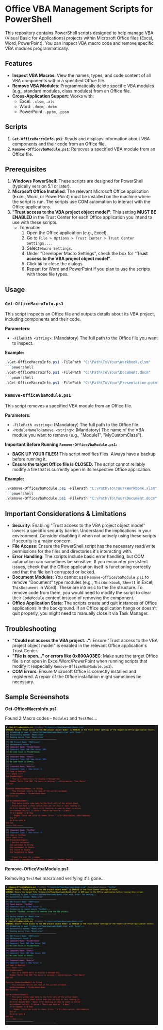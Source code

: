 # Office VBA Management Scripts for PowerShell

This repository contains PowerShell scripts designed to help manage VBA (Visual Basic for Applications) projects within Microsoft Office files (Excel, Word, PowerPoint). You can inspect VBA macro code and remove specific VBA modules programmatically.

## Features

* **Inspect VBA Macros**: View the names, types, and code content of all VBA components within a specified Office file.
* **Remove VBA Modules**: Programmatically delete specific VBA modules (e.g., standard modules, class modules) from an Office file.
* **Cross-Application Support**: Works with:
    * Excel: `.xlsm`, `.xls`
    * Word: `.docm`, `.dotm`
    * PowerPoint: `.pptm`, `.ppsm`

## Scripts

1.  **`Get-OfficeMacroInfo.ps1`**: Reads and displays information about VBA components and their code from an Office file.
2.  **`Remove-OfficeVbaModule.ps1`**: Removes a specified VBA module from an Office file.

## Prerequisites

1.  **Windows PowerShell**: These scripts are designed for PowerShell (typically version 5.1 or later).
2.  **Microsoft Office Installed**: The relevant Microsoft Office application (Excel, Word, or PowerPoint) must be installed on the machine where the script is run. The scripts use COM automation to interact with the Office applications.
3.  **"Trust access to the VBA project object model"**: This setting **MUST BE ENABLED** in the Trust Center for each Office application you intend to use with these scripts.
    * To enable:
        1.  Open the Office application (e.g., Excel).
        2.  Go to `File > Options > Trust Center > Trust Center Settings...`.
        3.  Select `Macro Settings`.
        4.  Under "Developer Macro Settings", check the box for **"Trust access to the VBA project object model"**.
        5.  Click `OK` to close the dialogs.
        6.  Repeat for Word and PowerPoint if you plan to use the scripts with those file types.

## Usage

### `Get-OfficeMacroInfo.ps1`

This script inspects an Office file and outputs details about its VBA project, including components and their code.

**Parameters:**

* `-FilePath <string>`: (Mandatory) The full path to the Office file you want to inspect.

**Example:**

```powershell
.\Get-OfficeMacroInfo.ps1 -FilePath "C:\Path\To\Your\Workbook.xlsm"
```powershell
.\Get-OfficeMacroInfo.ps1 -FilePath "C:\Path\To\Your\Document.docm"
```powershell
.\Get-OfficeMacroInfo.ps1 -FilePath "C:\Path\To\Your\Presentation.pptm"
```

### `Remove-OfficeVbaModule.ps1`

This script removes a specified VBA module from an Office file.

**Parameters:**

* `-FilePath <string>`: (Mandatory) The full path to the Office file.
* `-ModuleNameToRemove <string>`: (Mandatory) The name of the VBA module you want to remove (e.g., "Module1", "MyCustomClass").

**Important Before Running `Remove-OfficeVbaModule.ps1`:**

* **BACK UP YOUR FILES!** This script modifies files. Always have a backup before running it.
* **Ensure the target Office file is CLOSED.** The script cannot reliably modify a file that is currently open in its respective Office application.

**Example:**

```powershell
.\Remove-OfficeVbaModule.ps1 -FilePath "C:\Path\To\Your\Workbook.xlsm" -ModuleNameToRemove "Module1"
```powershell
.\Remove-OfficeVbaModule.ps1 -FilePath "C:\Path\To\Your\Document.docm" -ModuleNameToRemove "ObsoleteCodeModule"
```

## Important Considerations & Limitations

* **Security**: Enabling "Trust access to the VBA project object model" lowers a specific security barrier. Understand the implications in your environment. Consider disabling it when not actively using these scripts if security is a major concern.
* **File Access**: Ensure the PowerShell script has the necessary read/write permissions for the files and directories it's interacting with.
* **Error Handling**: The scripts include basic error handling, but COM automation can sometimes be sensitive. If you encounter persistent issues, check that the Office application itself is functioning correctly and that the file isn't corrupted or locked.
* **Document Modules**: You cannot use `Remove-OfficeVbaModule.ps1` to remove "Document" type modules (e.g., `ThisWorkbook`, `Sheet1` in Excel; `ThisDocument` in Word). These are intrinsic to the file structure. To remove code from them, you would need to modify the script to clear their `CodeModule` content instead of removing the component.
* **Office Application State**: The scripts create and quit instances of Office applications in the background. If an Office application hangs or doesn't quit properly, you might need to manually close it via Task Manager.

## Troubleshooting

* **"Could not access the VBA project..."**: Ensure "Trust access to the VBA project object model" is enabled in the relevant Office application's Trust Center.
* **"File is open..." or errors like 0x800A03EC**: Make sure the target Office file is not open in Excel/Word/PowerPoint when running scripts that modify it (especially `Remove-OfficeVbaModule.ps1`).
* **COM Errors**: Ensure Microsoft Office is correctly installed and registered. A repair of the Office installation might sometimes be necessary.


## Sample Screenshots

**Get-OfficeMacroInfo.ps1**

Found 2 Macro codes - `Module1` and `TestMod`...

![Screenshot of Get-OfficeMacroInfo.ps1 output](screenshots/Get-OfficeMacroInfo_output.png)

**Remove-OfficeVbaModule.ps1**

Removing `TestMod` macro and verifying it's gone...

![Screenshot of Remove-OfficeVbaModule.ps1 running](screenshots/Remove-OfficeVbaModule_running.png)
